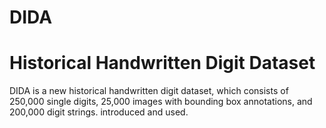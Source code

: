# DIDA

# Historical Handwritten Digit Dataset

DIDA is a new historical handwritten digit dataset, which consists of 250,000 single digits, 25,000 images with bounding box annotations, and 200,000 digit strings.
introduced and used.
